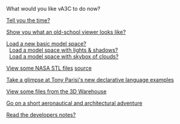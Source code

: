 
What would you like vA3C to do now?

[Tell you the time?]( #demo-tell-you-the-time.js )

[Show you what an old-school viewer looks like?]( #load-file-html.js#../../va3c-viewer-html5/r8dev/va3c-viewer-r8dev.html#autocrapdoodle )

[Load a new basic model space?]( #load-file-html.js#../templates/template-basic.html )  
  &nbsp;  [Load a model space with lights & shadows?]( #load-file-html.js#../templates/template-lights-shadows.html )  
  &nbsp;  [Load a model space with skybox of clouds?]( #load-file-html.js#../templates/template-skybox.html )

[View some NASA STL files]( #view-nasa-stl-models.js ) [source]( http://github.com/va3c/viewer/va3c-hacker/r1/view-nasa-stl-models.js )

[Take a glimpse at Tony Parisi's new <glam> declarative language examples]( #view-glam-models.js ) 

[View some files from the 3D Warehouse]( #view-3dwarehouse-json-files.js )

[Go on a short aeronautical and architectural adventure]( #demo-aeronautical-architectural.js ) 

[Read the developers notes?]( #read-dev-notes.js ) 